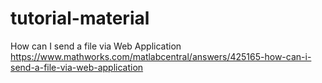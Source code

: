# tutorial-material

How can I send a file via Web Application
https://www.mathworks.com/matlabcentral/answers/425165-how-can-i-send-a-file-via-web-application
